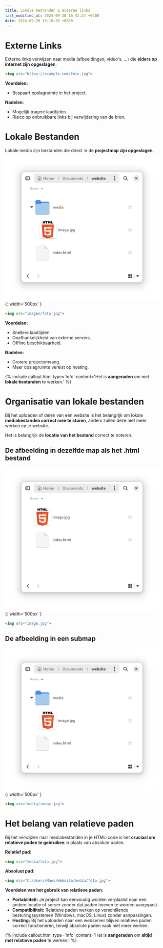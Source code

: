 ```yaml
---
title: Lokale bestanden & externe links
last_modified_at: 2024-09-20 16:42:24 +0200
date: 2024-09-20 15:18:33 +0200
---
```


# Externe Links

Externe links verwijzen naar media (afbeeldingen, video's, ...) die **elders op internet zijn opgeslagen**.

```html 
<img src="https://example.com/foto.jpg">
```

**Voordelen:**
- Bespaart opslagruimte in het project.

**Nadelen:**
- Mogelijk tragere laadtijden.
- Risico op onbruikbare links bij verwijdering van de bron.

# Lokale Bestanden

Lokale media zijn bestanden die direct in de **projectmap zijn opgeslagen**.

![](images/local-image.png){: width='500px' }

```html 
<img src="images/foto.jpg">
```

**Voordelen:**
- Snellere laadtijden
- Onafhankelijkheid van externe servers.
- Offline beschikbaarheid.

**Nadelen:**
- Grotere projectomvang.
- Meer opslagruimte vereist op hosting.

{% include callout.html type='info' content='Het is **aangeraden** om met **lokale bestanden** te werken.' %}

# Organisatie van lokale bestanden

Bij het uploaden of delen van een website is het belangrijk om lokale **mediabestanden correct mee te sturen**, anders zullen deze niet meer werken op je website.

Het is belangrijk de **locatie van het bestand** correct te noteren.

## De afbeelding in dezelfde map als het .html bestand

![](images/local-image2.png){: width='500px' }
```html 
<img src="image.jpg">
```

## De afbeelding in een submap 

![](images/local-image.png){: width='500px' }
```html 
<img src="media/image.jpg">
```

# Het belang van relatieve paden

Bij het verwijzen naar mediabestanden in je HTML-code is het **cruciaal om relatieve paden te gebruiken** in plaats van absolute paden.

**Relatief pad:**
```html 
<img src="media/foto.jpg">
```

**Absoluut pad:**
```html 
<img src="C:/Users/Maes/Website/media/foto.jpg">
```

**Voordelen van het gebruik van relatieve paden:**
- **Portabiliteit:** Je project kan eenvoudig worden verplaatst naar een andere locatie of server zonder dat paden hoeven te worden aangepast.
- **Compatibiliteit:** Relatieve paden werken op verschillende besturingssystemen (Windows, macOS, Linux) zonder aanpassingen.
- **Hosting:** Bij het uploaden naar een webserver blijven relatieve paden correct functioneren, terwijl absolute paden vaak niet meer werken.

{% include callout.html type='info' content='Het is **aangeraden** om **altijd met relatieve paden** te werken.' %}
